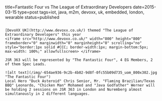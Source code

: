 title=Fantastic Four vs The League of Extraordinary Developers
date=2015-03-15
type=post
tags=iot, java, m2m, devoxx, uk, embedded, london, wearable
status=published
~~~~~~

[DevoXX UK](http://www.devoxx.co.uk/) themed "The League of Extraordinary Developers" this year
<iframe src="http://www.devoxx.co.uk/" width="800" height="800" frameborder="0" marginwidth="0" marginheight="0" scrolling="no" style="border:1px solid #CCC; border-width:1px; margin-bottom:5px; max-width: 100%;" allowfullscreen> </iframe>

JSR 363 will be represented by "The Fantastic Four", 4 EG Members, 2 of them Spec Leads.

![alt text](/img/-654ae936-9c2b-4b02-9d8f-0fc55b09d735_uom_800x302.jpg "The Fantastic Four")
Local Hero "Duck Asteroid" Chris Senior, Mr. "Flaming Brazilian/Texas BBQ" Leonardo, "Chicken Man" Mohamed and "Java Godfather" Werner will be holding 2 sessions on JSR 363 in London and Nuremberg almost simultanously in 2 different languages.
